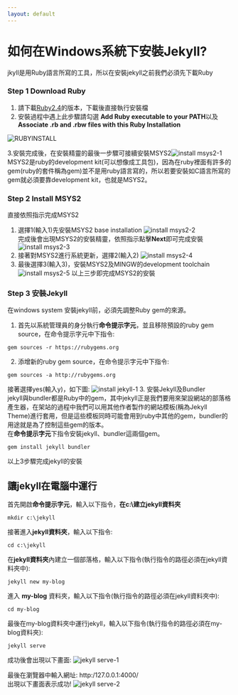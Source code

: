 ```yaml
---
layout: default
---
```

# 如何在Windows系統下安裝Jekyll?
jkyll是用Ruby語言所寫的工具，所以在安裝jekyll之前我們必須先下載Ruby
### Step 1 Download Ruby
1. 請下載[Ruby2.4](https://rubyinstaller.org/downloads/)的版本，下載後直接執行安裝檔
2. 安裝過程中遇上此步驟請勾選 **Add Ruby executable to your PATH**以及**Associate .rb and .rbw files with this Ruby Installation**  

![RUBYINSTALL]({{site.url}}/minicourses/images/JEKYLL-INSTALL-001.PNG)  

3.安裝完成後，在安裝精靈的最後一步驟可接續安裝MSYS2![install msys2-1]({{site.url}}/minicourses/images/JEKYLL-INSTALL-002.PNG)  
MSYS2是ruby的development kit(可以想像成工具包)，因為在ruby裡面有許多的gem(ruby的套件稱為gem)並不是用ruby語言寫的，所以若要安裝如C語言所寫的gem就必須要靠development kit，也就是MSYS2。
### Step 2 Install MSYS2
直接依照指示完成MSYS2
1. 選擇1(輸入1)先安裝MSYS2 base installation
![install msys2-2]({{site.url}}/minicourses/images/JEKYLL-INSTALL-003.PNG)  
完成後會出現MSYS2的安裝精靈，依照指示點擊**Next**即可完成安裝
![install msys2-3]({{site.url}}/minicourses/images/JEKYLL-INSTALL-004.PNG)
2. 接著對MSYS2進行系統更新，選擇2(輸入2)
![install msys2-4]({{site.url}}/minicourses/images/JEKYLL-INSTALL-005.PNG)
3. 最後選擇3(輸入3)，安裝MSYS2及MINGW的development toolchain
![install msys2-5]({{site.url}}/minicourses/images/JEKYLL-INSTALL-006.PNG)
以上三步即完成MSYS2的安裝

### Step 3 安裝Jekyll
在windows system 安裝jekyll前，必須先調整Ruby gem的來源。   
1. 首先以系統管理員的身分執行**命令提示字元**，並且移除預設的ruby gem source，在命令提示字元中下指令:
```
gem sources -r https://rubygems.org
```

2. 添增新的ruby gem source，在命令提示字元中下指令:
```
gem sources -a http://rubygems.org
```
接著選擇yes(輸入y)，如下圖:
![install jekyll-1]({{site.url}}/minicourses/images/JEKYLL-INSTALL-007.PNG)
3. 安裝Jekyll及Bundler   
jekyll與bundler都是Ruby中的gem，其中jekyll正是我們要用來架設網站的部落格產生器，在架站的過程中我們可以用其他作者製作的網站模板(稱為Jekyll Theme)進行套用，但是這些模板同時可能會用到ruby中其他的gem，bundler的用途就是為了控制這些gem的版本。  
在**命令提示字元**下指令安裝jekyll、bundler這兩個gem。  

```
gem install jekyll bundler
```
以上3步驟完成jekyll的安裝

## 讓jekyll在電腦中運行
首先開啟**命令提示字元**，輸入以下指令，**在c:\建立jekyll資料夾**

```
mkdir c:\jekyll
```
接著進入**jekyll資料夾**，輸入以下指令:

```
cd c:\jekyll
```
在**jekyll資料夾**內建立一個部落格，輸入以下指令(執行指令的路徑必須在jekyll資料夾中):

```
jekyll new my-blog
```
進入 **my-blog** 資料夾，輸入以下指令(執行指令的路徑必須在jekyll資料夾中):

```
cd my-blog
```
最後在my-blog資料夾中運行jekyll，輸入以下指令(執行指令的路徑必須在my-blog資料夾):

```
jekyll serve
```
成功後會出現以下畫面:
![jekyll serve-1]({{site.url}}/minicourses/images/JEKYLL-INSTALL-008.PNG)  

最後在瀏覽器中輸入網址:   http:/127.0.0.1:4000/  
出現以下畫面表示成功!
![jekyll serve-2]({{site.url}}/minicourses/images/JEKYLL-INSTALL-009.PNG)
